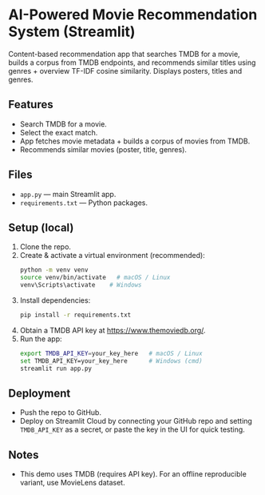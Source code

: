 # AI-Powered Movie Recommendation System (Streamlit)

Content-based recommendation app that searches TMDB for a movie, builds a corpus from TMDB endpoints, and recommends similar titles using genres + overview TF-IDF cosine similarity. Displays posters, titles and genres.

## Features
- Search TMDB for a movie.
- Select the exact match.
- App fetches movie metadata + builds a corpus of movies from TMDB.
- Recommends similar movies (poster, title, genres).

## Files
- `app.py` — main Streamlit app.
- `requirements.txt` — Python packages.

## Setup (local)
1. Clone the repo.
2. Create & activate a virtual environment (recommended):
   ```bash
   python -m venv venv
   source venv/bin/activate   # macOS / Linux
   venv\Scripts\activate    # Windows
   ```
3. Install dependencies:
   ```bash
   pip install -r requirements.txt
   ```
4. Obtain a TMDB API key at https://www.themoviedb.org/.
5. Run the app:
   ```bash
   export TMDB_API_KEY=your_key_here   # macOS / Linux
   set TMDB_API_KEY=your_key_here      # Windows (cmd)
   streamlit run app.py
   ```

## Deployment
- Push the repo to GitHub.
- Deploy on Streamlit Cloud by connecting your GitHub repo and setting `TMDB_API_KEY` as a secret, or paste the key in the UI for quick testing.

## Notes
- This demo uses TMDB (requires API key). For an offline reproducible variant, use MovieLens dataset.